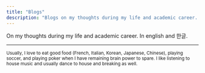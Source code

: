 ```yaml
---
title: "Blogs"
description: "Blogs on my thoughts during my life and academic career. In english and 한글."
---
```

On my thoughts during my life and academic career. In english and 한글. 

--- 

<small>

Usually, I love to eat good food (French, Italian, Korean, Japanese, Chinese), playing soccer, and playing poker when I have remaining brain power to spare. I like listening to house music and usually dance to house and breaking as well. 

 </small>